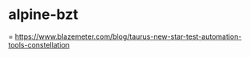 # alpine-bzt

= https://www.blazemeter.com/blog/taurus-new-star-test-automation-tools-constellation
